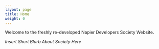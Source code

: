```yaml
---
layout: page
title: Home
weight: 0
---
```


Welcome to the freshly re-developed Napier Developers Society Website.

_Insert Short Blurb About Society Here_

